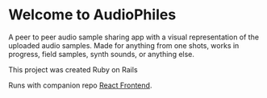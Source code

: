 # Welcome to AudioPhiles

A peer to peer audio sample sharing app with a visual representation of the uploaded audio samples. Made for anything from one shots, works in progress, field samples, synth sounds, or anything else. 


This project was created Ruby on Rails

Runs with companion repo [React Frontend](https://github.com/rothberry/mod-5-audiofiles-frontend).
<!-- TO RUN ON HEROKU -->
